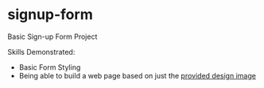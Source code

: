 # signup-form
Basic Sign-up Form Project

Skills Demonstrated:
- Basic Form Styling
- Being able to build a web page based on just the [provided design image](./sign-up-form.png)
